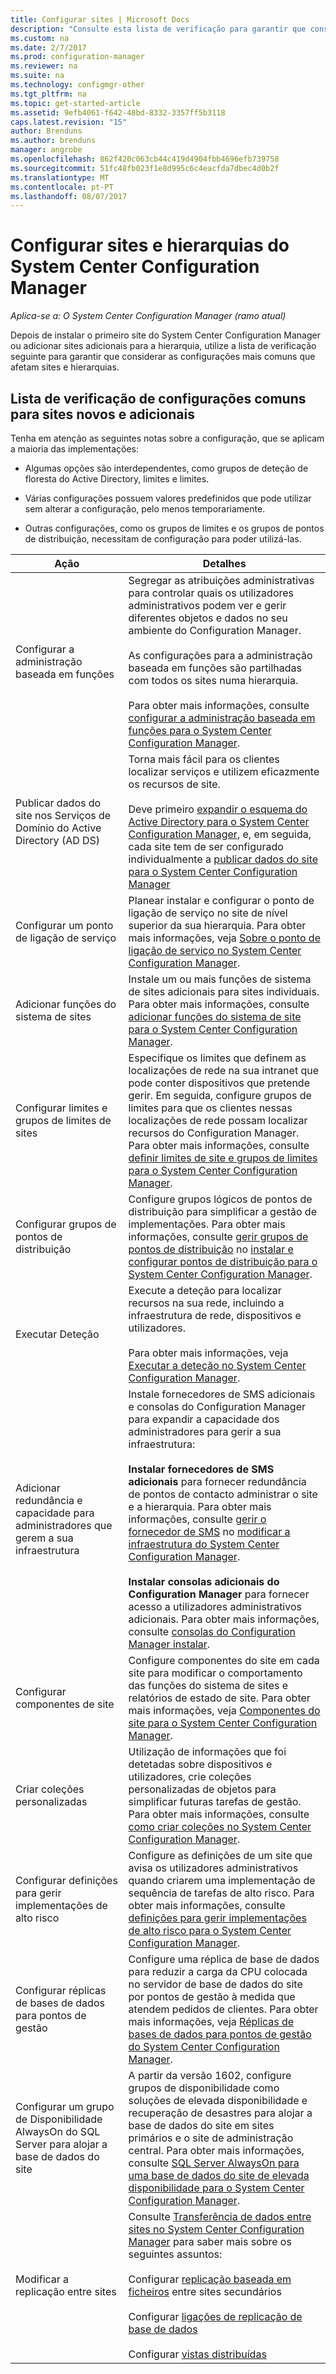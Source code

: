 ```yaml
---
title: Configurar sites | Microsoft Docs
description: "Consulte esta lista de verificação para garantir que considera as configurações mais comuns que afetam sites e hierarquias."
ms.custom: na
ms.date: 2/7/2017
ms.prod: configuration-manager
ms.reviewer: na
ms.suite: na
ms.technology: configmgr-other
ms.tgt_pltfrm: na
ms.topic: get-started-article
ms.assetid: 9efb4061-f642-48bd-8332-3357ff5b3118
caps.latest.revision: "15"
author: Brenduns
ms.author: brenduns
manager: angrobe
ms.openlocfilehash: 862f420c063cb44c419d4904fbb4696efb739758
ms.sourcegitcommit: 51fc48fb023f1e8d995c6c4eacfda7dbec4d0b2f
ms.translationtype: MT
ms.contentlocale: pt-PT
ms.lasthandoff: 08/07/2017
---
```

# <a name="configure-sites-and-hierarchies-for-system-center-configuration-manager"></a>Configurar sites e hierarquias do System Center Configuration Manager

*Aplica-se a: O System Center Configuration Manager (ramo atual)*

Depois de instalar o primeiro site do System Center Configuration Manager ou adicionar sites adicionais para a hierarquia, utilize a lista de verificação seguinte para garantir que considerar as configurações mais comuns que afetam sites e hierarquias.  

## <a name="checklist-of-common-configurations-for-new-and-additional-sites"></a>Lista de verificação de configurações comuns para sites novos e adicionais  
Tenha em atenção as seguintes notas sobre a configuração, que se aplicam a maioria das implementações:

-   Algumas opções são interdependentes, como grupos de deteção de floresta do Active Directory, limites e limites.  

-   Várias configurações possuem valores predefinidos que pode utilizar sem alterar a configuração, pelo menos temporariamente.  

-   Outras configurações, como os grupos de limites e os grupos de pontos de distribuição, necessitam de configuração para poder utilizá-las.  

|Ação|Detalhes|  
|------------|-------------|  
|Configurar a administração baseada em funções|Segregar as atribuições administrativas para controlar quais os utilizadores administrativos podem ver e gerir diferentes objetos e dados no seu ambiente do Configuration Manager.<br /><br /> As configurações para a administração baseada em funções são partilhadas com todos os sites numa hierarquia.   <br/><br/>Para obter mais informações, consulte [configurar a administração baseada em funções para o System Center Configuration Manager](../../../../core/servers/deploy/configure/configure-role-based-administration.md).|  
|Publicar dados do site nos Serviços de Domínio do Active Directory (AD DS)|Torna mais fácil para os clientes localizar serviços e utilizem eficazmente os recursos de site.<br /><br /> Deve primeiro [expandir o esquema do Active Directory para o System Center Configuration Manager](../../../../core/plan-design/network/extend-the-active-directory-schema.md), e, em seguida, cada site tem de ser configurado individualmente a [publicar dados do site para o System Center Configuration Manager](../../../../core/servers/deploy/configure/publish-site-data.md)|  
|Configurar um ponto de ligação de serviço|Planear instalar e configurar o ponto de ligação de serviço no site de nível superior da sua hierarquia. Para obter mais informações, veja [Sobre o ponto de ligação de serviço no System Center Configuration Manager](../../../../core/servers/deploy/configure/about-the-service-connection-point.md).|  
|Adicionar funções do sistema de sites|Instale um ou mais funções de sistema de sites adicionais para sites individuais.  Para obter mais informações, consulte [adicionar funções do sistema de site para o System Center Configuration Manager](../../../../core/servers/deploy/configure/add-site-system-roles.md).|  
|Configurar limites e grupos de limites de sites|Especifique os limites que definem as localizações de rede na sua intranet que pode conter dispositivos que pretende gerir. Em seguida, configure grupos de limites para que os clientes nessas localizações de rede possam localizar recursos do Configuration Manager. Para obter mais informações, consulte [definir limites de site e grupos de limites para o System Center Configuration Manager](../../../../core/servers/deploy/configure/define-site-boundaries-and-boundary-groups.md).|  
|Configurar grupos de pontos de distribuição|Configure grupos lógicos de pontos de distribuição para simplificar a gestão de implementações. Para obter mais informações, consulte [gerir grupos de pontos de distribuição](../../../../core/servers/deploy/configure/install-and-configure-distribution-points.md#bkmk_manage) no [instalar e configurar pontos de distribuição para o System Center Configuration Manager](../../../../core/servers/deploy/configure/install-and-configure-distribution-points.md).|  
|Executar Deteção|Execute a deteção para localizar recursos na sua rede, incluindo a infraestrutura de rede, dispositivos e utilizadores.<br /><br /> Para obter mais informações, veja [Executar a deteção no System Center Configuration Manager](../../../../core/servers/deploy/configure/run-discovery.md).|  
|Adicionar redundância e capacidade para administradores que gerem a sua infraestrutura|Instale fornecedores de SMS adicionais e consolas do Configuration Manager para expandir a capacidade dos administradores para gerir a sua infraestrutura:<br /><br /> **Instalar fornecedores de SMS adicionais** para fornecer redundância de pontos de contacto administrar o site e a hierarquia. Para obter mais informações, consulte [gerir o fornecedor de SMS](../../../../core/servers/manage/modify-your-infrastructure.md#BKMK_ManageSMSprovider) no [modificar a infraestrutura do System Center Configuration Manager](../../../../core/servers/manage/modify-your-infrastructure.md).<br /><br /> **Instalar consolas adicionais do Configuration Manager** para fornecer acesso a utilizadores administrativos adicionais. Para obter mais informações, consulte [consolas do Configuration Manager instalar](../../../../core/servers/deploy/install/install-consoles.md).|  
|Configurar componentes de site|Configure componentes do site em cada site para modificar o comportamento das funções do sistema de sites e relatórios de estado de site. Para obter mais informações, veja [Componentes do site para o System Center Configuration Manager](../../../../core/servers/deploy/configure/site-components.md).|  
|Criar coleções personalizadas|Utilização de informações que foi detetadas sobre dispositivos e utilizadores, crie coleções personalizadas de objetos para simplificar futuras tarefas de gestão. Para obter mais informações, consulte [como criar coleções no System Center Configuration Manager](../../../../core/clients/manage/collections/create-collections.md).|  
|Configurar definições para gerir implementações de alto risco|Configure as definições de um site que avisa os utilizadores administrativos quando criarem uma implementação de sequência de tarefas de alto risco.  Para obter mais informações, consulte [definições para gerir implementações de alto risco para o System Center Configuration Manager](../../../../protect/understand/settings-to-manage-high-risk-deployments.md).|  
|Configurar réplicas de bases de dados para pontos de gestão|Configure uma réplica de base de dados para reduzir a carga da CPU colocada no servidor de base de dados do site por pontos de gestão à medida que atendem pedidos de clientes. Para obter mais informações, veja [Réplicas de bases de dados para pontos de gestão do System Center Configuration Manager](../../../../core/servers/deploy/configure/database-replicas-for-management-points.md).|  
|Configurar um grupo de Disponibilidade AlwaysOn do SQL Server para alojar a base de dados do site|A partir da versão 1602, configure grupos de disponibilidade como soluções de elevada disponibilidade e recuperação de desastres para alojar a base de dados do site em sites primários e o site de administração central. Para obter mais informações, consulte [SQL Server AlwaysOn para uma base de dados do site de elevada disponibilidade para o System Center Configuration Manager](../../../../core/servers/deploy/configure/sql-server-alwayson-for-a-highly-available-site-database.md).|  
|Modificar a replicação entre sites|Consulte [Transferência de dados entre sites no System Center Configuration Manager](../../../../core/servers/manage/data-transfers-between-sites.md) para saber mais sobre os seguintes assuntos:<br /><br /> Configurar [replicação baseada em ficheiros](../../../../core/servers/manage/data-transfers-between-sites.md#bkmk_fileroute) entre sites secundários<br /><br /> Configurar [ligações de replicação de base de dados](../../../../core/servers/manage/data-transfers-between-sites.md#bkmk_Dblinks)<br /><br /> Configurar [vistas distribuídas](../../../../core/servers/manage/data-transfers-between-sites.md#bkmk_distviews)|  
